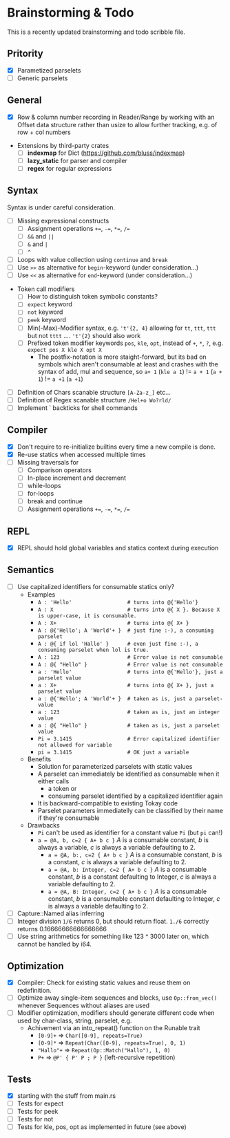 # Brainstorming & Todo

This is a recently updated brainstorming and todo scribble file.

## Pritority

- [x] Parametized parselets
- [ ] Generic parselets

## General

- [x] Row & column number recording in Reader/Range by working with an Offset data structure rather than usize to allow further tracking, e.g. of row + col numbers
- Extensions by third-party crates
    - [ ] **indexmap** for Dict (https://github.com/bluss/indexmap)
    - [ ] **lazy_static** for parser and compiler
    - [ ] **regex** for regular expressions

## Syntax

Syntax is under careful consideration.

- [ ] Missing expressional constructs
  - [ ] Assignment operations `+=`, `-=`, `*=`, `/=`
  - [ ] `&&` and `||`
  - [ ] `&` and `|`
  - [ ] `^`
- [ ] Loops with value collection using `continue` and `break`
- [ ] Use `>>` as alternative for `begin`-keyword (under consideration...)
- [ ] Use `<<` as alternative for `end`-keyword (under consideration...)
- Token call modifiers
  - [ ] How to distinguish token symbolic constants?
  - [ ] `expect` keyword
  - [ ] `not` keyword
  - [ ] `peek` keyword
  - [ ] Min(-Max)-Modifier syntax, e.g. `'t'{2, 4}` allowing for `tt`, `ttt`, `ttt` but not `tttt` .... `'t'{2}` should also work
  - [ ] Prefixed token modifier keywords `pos`, `kle`, `opt`, instead of `+`, `*`, `?`, e.g. `expect pos X kle X opt X`
    - The postfix-notation is more staight-forward, but its bad on symbols which aren't consumable at least and crashes with the syntax of add, mul and sequence, so `a+ 1` (`kle a 1`) != `a + 1` (`a + 1`) != `a +1` (`a +1`)
- [ ] Definition of Chars scanable structure `[A-Za-z_]` etc...
- [ ] Definition of Regex scanable structure `/Hel+o Wo?rld/`
- [ ] Implement ` backticks for shell commands

## Compiler

- [x] Don't require to re-initialize builtins every time a new compile is done.
- [x] Re-use statics when accessed multiple times
- [ ] Missing traversals for
  - [ ] Comparison operators
  - [ ] In-place increment and decrement
  - [ ] while-loops
  - [ ] for-loops
  - [ ] break and continue
  - [ ] Assignment operations `+=`, `-=`, `*=`, `/=`

## REPL

- [x] REPL should hold global variables and statics context during execution

## Semantics

- [ ] Use capitalized identifiers for consumable statics only?
  - Examples
    - `A : 'Hello'                  # turns into @{'Hello'}`
    - `A : X                        # turns into @{ X }. Because X is upper-case, it is consumable.`
    - `A : X+                       # turns into @{ X+ }`
    - `A : @{'Hello'; A 'World'+ }  # just fine :-), a consuming parselet`
    - `A : @{ if lol 'Hallo' }      # even just fine :-), a consuming parselet when lol is true.`
    - `A : 123                      # Error value is not consumable`
    - `A : @{ "Hello" }             # Error value is not consumable`
    - `a : 'Hello'                  # turns into @{'Hello'}, just a parselet value`
    - `a : X+                       # turns into @{ X+ }, just a parselet value`
    - `a : @{'Hello'; A 'World'+ }  # taken as is, just a parselet-value`
    - `a : 123                      # taken as is, just an integer value`
    - `a : @{ "Hello" }             # taken as is, just a parselet value`
    - `Pi = 3.1415                  # Error capitalized identifier not allowed for variable`
    - `pi = 3.1415                  # OK just a variable`
  - Benefits
    - Solution for parameterized parselets with static values
    - A parselet can immediately be identified as consumable when it either calls
      - a token or
      - consuming parselet identified by a capitalized identifier again
    - It is backward-compatible to existing Tokay code
    - Parselet parameters immediatelly can be classified by their name if they're consumable
  - Drawbacks
    - `Pi` can't be used as identifier for a constant value `Pi` (but `pi` can!)
    - `a = @A, b, c=2 { A+ b c }` *A* is a consumable constant, *b* is always a variable, *c* is always a variable defaulting to 2.
      - `a = @A, b:, c=2 { A+ b c }` *A* is a consumable constant, *b* is a constant, *c* is always a variable defaulting to 2.
      - `a = @A, b: Integer, c=2 { A+ b c }` *A* is a consumable constant, *b* is a constant defaulting to Integer, *c* is always a variable defaulting to 2.
      - `a = @A, B: Integer, c=2 { A+ b c }` *A* is a consumable constant, *b* is a consumable constant defaulting to Integer, *c* is always a variable defaulting to 2.
- [ ] Capture::Named alias inferring
- [ ] Integer division `1/6` returns 0, but should return float. `1./6` correctly returns 0.16666666666666666
- [ ] Use string arithmetics for something like 123 ^ 3000 later on, which cannot be handled by i64.

## Optimization

- [x] Compiler: Check for existing static values and reuse them on redefinition.
- [ ] Optimize away single-item sequences and blocks, use `Op::from_vec()` whenever Sequences without aliases are used
- [ ] Modifier optimization, modifiers should generate different code when used by char-class, string, parselet, e.g.
  - Achivement via an into_repeat() function on the Runable trait
    - `[0-9]+` => `Char([0-9], repeats=True)`
    - `[0-9]*` => `Repeat(Char([0-9], repeats=True), 0, 1)`
    - `"Hallo"+` => `Repeat(Op::Match("Hallo"), 1, 0)`
    - `P+` => `@P' { P' P ; P }` (left-recursive repetition)

## Tests

- [x] starting with the stuff from main.rs
- [ ] Tests for expect
- [ ] Tests for peek
- [ ] Tests for not
- [ ] Tests for kle, pos, opt as implemented in future (see above)
